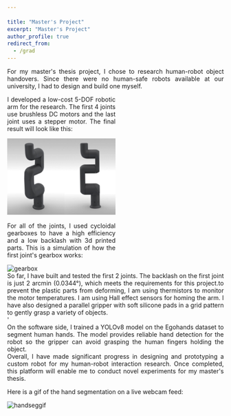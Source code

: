 ```yaml
---

title: "Master's Project"
excerpt: "Master's Project"
author_profile: true
redirect_from: 
  - /grad
---
```



<style>

.container {
  display: flex;
  flex-wrap: wrap; 
  padding: 0px;
}

.text {
  width: 50%;
  text-align: justify;
  
  padding-right: 20px; /* Add right padding to create space */
}

.image {
  width: 50%;
}

@media (max-width: 600px) {
  .text, .image {
    width: 100%;
    
    padding-right: 0; /* Remove padding on smaller screens */
  }
}

/* other CSS */

</style> 




<div style="text-align: justify">For my master's thesis project, I chose to research human-robot object handovers. Since there were no human-safe robots available at our university, I had to design and build one myself. </div>



<div class="container">

  <div class="text">
    <p>I developed a low-cost 5-DOF robotic arm for the research. The first 4 joints use brushless DC motors and the last joint uses a stepper motor.
The final result will look like this:</p> 
  </div>

  <div class="image">
    <img src="images/robotsolidworks.png" alt="Robotimage"> 
  </div>

</div>

<div class="container">

  <div class="text">
    <p>For all of the joints, I used cycloidal gearboxes to have a high efficiency and a low backlash with 3d printed parts.
This is a simulation of how the first joint's gearbox works:</p> 
  </div>

  <div class="image">
    <img src="images/cyclovid.gif" alt="gearbox"> 
  </div>
</div>

<div style="text-align: justify">So far, I have built and tested the first 2 joints. The backlash on the first joint is just 2 arcmin (0.0344°), which meets the requirements for this project.to prevent the plastic parts from deforming, I am using thermistors to monitor the motor temperatures. I am using Hall effect sensors for homing the arm. I have also designed a parallel gripper with soft silicone pads in a grid pattern to gently grasp a variety of objects.</div>
<div style="text-align: justify"> '</div>
<div style="text-align: justify">On the software side, I trained a YOLOv8 model on the Egohands dataset to segment human hands. The model provides reliable hand detection for the robot so the gripper can avoid grasping the human fingers holding the object.</div>

<div style="text-align: justify">Overall, I have made significant progress in designing and prototyping a custom robot for my human-robot interaction research. Once completed, this platform will enable me to conduct novel experiments for my master's thesis. </div>


Here is a gif of the hand segmentation on a live webcam feed:
  <div class="image">
    <img src="images/Segmentationgif.gif" alt="handseggif"> 
  </div>


